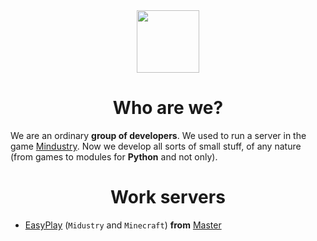 <div id="header" align="center">
  <img src="https://avatars.githubusercontent.com/u/79221653?s=400&u=c10c7515809195eebf6ecc667b54b9d410ad6737&v=4" width="100">
</div>
<div id="header" align="center"><h1>Who are we?</h1></div>

We are an ordinary **group of developers**.
We used to run a server in the game [Mindustry](https://github.com/Anuken/Mindustry).
Now we develop all sorts of small stuff, of any nature (from games to modules for **Python** and not only).

<div id="header" align="center"><h1>Work servers</h1></div>

- [EasyPlay](easyplay.su) (`Midustry` and `Minecraft`) **from** [Master](https://github.com/Master-Rus)
